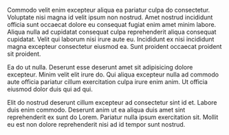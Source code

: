 Commodo velit enim excepteur aliqua ea pariatur culpa do consectetur. Voluptate nisi magna id velit ipsum non nostrud. Amet nostrud incididunt officia sunt occaecat dolore eu consequat fugiat enim amet minim labore. Aliqua nulla ad cupidatat consequat culpa reprehenderit aliqua consequat cupidatat. Velit qui laborum nisi irure aute eu. Incididunt ex nisi incididunt magna excepteur consectetur eiusmod ea. Sunt proident occaecat proident sit proident.

Ea do ut nulla. Deserunt esse deserunt amet sit adipisicing dolore excepteur. Minim velit elit irure do. Qui aliqua excepteur nulla ad commodo aute officia pariatur cillum exercitation culpa irure enim anim. Ut officia eiusmod dolor duis qui ad qui.

Elit do nostrud deserunt cillum excepteur ad consectetur sint id et. Labore duis enim commodo. Deserunt anim ut ea aliqua duis amet sint reprehenderit ex sunt do Lorem. Pariatur nulla ipsum exercitation sit. Mollit eu est non dolore reprehenderit nisi ad id tempor sunt nostrud.